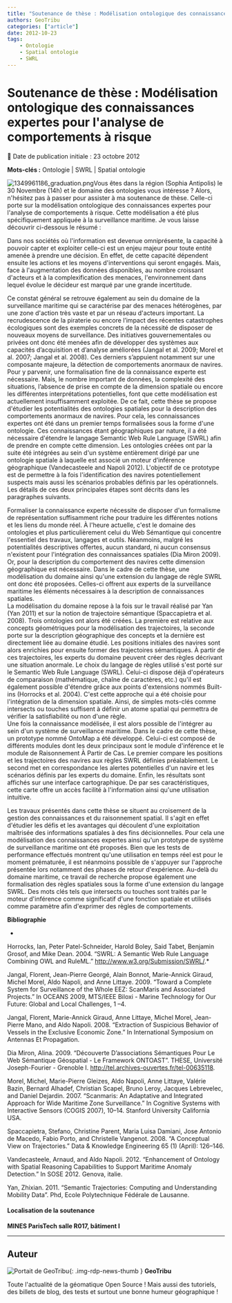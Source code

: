 ```yaml
---
title: "Soutenance de thèse : Modélisation ontologique des connaissances expertes pour l'analyse de comportements à risque"
authors: GeoTribu
categories: ["article"]
date: 2012-10-23
tags:
    - Ontologie
    - Spatial ontologie
    - SWRL
---
```


# Soutenance de thèse : Modélisation ontologique des connaissances expertes pour l'analyse de comportements à risque

:calendar: Date de publication initiale : 23 octobre 2012

**Mots-clés :** Ontologie | SWRL | Spatial ontologie

![1349961186_graduation.png](http://geotribu.net/sites/default/files/Tuto/img/Blog/divers/1349961186_graduation.png)Vous êtes dans la région (Sophia Antipolis) le 30 Novembre (14h) et le domaine des ontologies vous intéresse ? Alors, n'hésitez pas à passer pour assister à ma soutenance de thèse. Celle-ci porte sur la modélisation ontologique des connaissances expertes pour l'analyse de comportements à risque. Cette modélisation a été plus spécifiquement appliquée à la surveillance maritime. Je vous laisse découvrir ci-dessous le résumé :

Dans nos sociétés où l'information est devenue omniprésente, la capacité à pouvoir capter et exploiter celle-ci est un enjeu majeur pour toute entité amenée à prendre une décision. En effet, de cette capacité dépendent ensuite les actions et les moyens d'interventions qui seront engagés. Mais, face à l'augmentation des données disponibles, au nombre croissant d'acteurs et à la complexification des menaces, l'environnement dans lequel évolue le décideur est marqué par une grande incertitude.

Ce constat général se retrouve également au sein du domaine de la surveillance maritime qui se caractérise par des menaces hétérogènes, par une zone d'action très vaste et par un réseau d'acteurs important. La recrudescence de la piraterie ou encore l’impact des récentes catastrophes écologiques sont des exemples concrets de la nécessité de disposer de nouveaux moyens de surveillance. Des initiatives gouvernementales ou privées ont donc été menées afin de développer des systèmes aux capacités d’acquisition et d’analyse améliorées (Jangal et al. 2009; Morel et al. 2007; Jangal et al. 2008). Ces derniers s’appuient notamment sur une composante majeure, la détection de comportements anormaux de navires. Pour y parvenir, une formalisation fine de la connaissance experte est nécessaire. Mais, le nombre important de données, la complexité des situations, l’absence de prise en compte de la dimension spatiale ou encore les différentes interprétations potentielles, font que cette modélisation est actuellement insuffisamment exploitée. De ce fait, cette thèse se propose d'étudier les potentialités des ontologies spatiales pour la description des comportements anormaux de navires. Pour cela, les connaissances expertes ont été dans un premier temps formalisées sous la forme d'une ontologie. Ces connaissances étant géographiques par nature, il a été nécessaire d'étendre le langage Semantic Web Rule Language (SWRL) afin de prendre en compte cette dimension. Les ontologies créées ont par la suite été intégrées au sein d'un système entièrement dirigé par une ontologie spatiale à laquelle est associé un moteur d’inférence géographique (Vandecasteele and Napoli 2012). L'objectif de ce prototype est de permettre à la fois l'identification des navires potentiellement suspects mais aussi les scénarios probables définis par les opérationnels. Les détails de ces deux principales étapes sont décrits dans les paragraphes suivants.

Formaliser la connaissance experte nécessite de disposer d'un formalisme de représentation suffisamment riche pour traduire les différentes notions et les liens du monde réel. À l'heure actuelle, c'est le domaine des ontologies et plus particulièrement celui du Web Sémantique qui concentre l'essentiel des travaux, langages et outils. Néanmoins, malgré les potentialités descriptives offertes, aucun standard, ni aucun consensus n'existent pour l'intégration des connaissances spatiales (Dia Miron 2009). Or, pour la description du comportement des navires cette dimension géographique est nécessaire. Dans le cadre de cette thèse, une modélisation du domaine ainsi qu'une extension du langage de règle SWRL ont donc été proposées. Celles-ci offrent aux experts de la surveillance maritime les éléments nécessaires à la description de connaissances spatiales.  
La modélisation du domaine repose à la fois sur le travail réalisé par Yan (Yan 2011) et sur la notion de trajectoire sémantique (Spaccapietra et al. 2008). Trois ontologies ont alors été créées. La première est relative aux concepts géométriques pour la modélisation des trajectoires, la seconde porte sur la description géographique des concepts et la dernière est directement liée au domaine étudié. Les positions initiales des navires sont alors enrichies pour ensuite former des trajectoires sémantiques. À partir de ces trajectoires, les experts du domaine peuvent créer des règles décrivant une situation anormale. Le choix du langage de règles utilisé s'est porté sur le Semantic Web Rule Language (SWRL). Celui-ci dispose déjà d'opérateurs de comparaison (mathématique, chaîne de caractères, etc.) qu'il est également possible d'étendre grâce aux points d'extensions nommés Built-ins (Horrocks et al. 2004). C'est cette approche qui a été choisie pour l'intégration de la dimension spatiale. Ainsi, de simples mots-clés comme intersects ou touches suffisent à définir un atome spatial qui permettra de vérifier la satisfiabilité ou non d'une règle.  
Une fois la connaissance modélisée, il est alors possible de l'intégrer au sein d'un système de surveillance maritime. Dans le cadre de cette thèse, un prototype nommé OntoMap a été développé. Celui-ci est composé de différents modules dont les deux principaux sont le module d'inférence et le module de Raisonnement À Partir de Cas. Le premier compare les positions et les trajectoires des navires aux règles SWRL définies préalablement. Le second met en correspondance les alertes potentielles d'un navire et les scénarios définis par les experts du domaine. Enfin, les résultats sont affichés sur une interface cartographique. De par ses caractéristiques, cette carte offre un accès facilité à l'information ainsi qu'une utilisation intuitive.

Les travaux présentés dans cette thèse se situent au croisement de la gestion des connaissances et du raisonnement spatial. Il s'agit en effet d'étudier les défis et les avantages qui découlent d'une exploitation maîtrisée des informations spatiales à des fins décisionnelles. Pour cela une modélisation des connaissances expertes ainsi qu'un prototype de système de surveillance maritime ont été proposés. Bien que les tests de performance effectués montrent qu'une utilisation en temps réel est pour le moment prématurée, il est néanmoins possible de s'appuyer sur l'approche présentée lors notamment des phases de retour d'expérience. Au-delà du domaine maritime, ce travail de recherche propose également une formalisation des règles spatiales sous la forme d'une extension du langage SWRL. Des mots clés tels que intersects ou touches sont traités par le moteur d'inférence comme significatif d'une fonction spatiale et utilisés comme paramètre afin d'exprimer des règles de comportements.

**Bibliographie**

*  
Horrocks, Ian, Peter Patel-Schneider, Harold Boley, Said Tabet, Benjamin Grosof, and Mike Dean. 2004. “SWRL: A Semantic Web Rule Language Combining OWL and RuleML.” <http://www.w3.org/Submission/SWRL/>.*

Jangal, Florent, Jean-Pierre Georgé, Alain Bonnot, Marie-Annick Giraud, Michel Morel, Aldo Napoli, and Anne Littaye. 2009. “Toward a Complete System for Surveillance of the Whole EEZ: ScanMaris and Associated Projects.” In OCEANS 2009, MTS/IEEE Biloxi - Marine Technology for Our Future: Global and Local Challenges, 1 –4.

Jangal, Florent, Marie-Annick Giraud, Anne Littaye, Michel Morel, Jean-Pierre Mano, and Aldo Napoli. 2008. “Extraction of Suspicious Behavior of Vessels in the Exclusive Economic Zone.” In International Symposium on Antennas Et Propagation.

Dia Miron, Alina. 2009. “Découverte D’associations Sémantiques Pour Le Web Sémantique Géospatial - Le Framework ONTOAST”. THESE, Université Joseph-Fourier - Grenoble I. <http://tel.archives-ouvertes.fr/tel-00635118>.

Morel, Michel, Marie-Pierre Gleizes, Aldo Napoli, Anne Littaye, Valérie Bazin, Bernard Alhadef, Christian Scapel, Bruno Leroy, Jacques Lebrevelec, and Daniel Dejardin. 2007. “Scanmaris: An Adaptative and Integrated Approach for Wide Maritime Zone Surveillance.” In Cognitive Systems with Interactive Sensors (COGIS 2007), 10–14. Stanford University California USA.

Spaccapietra, Stefano, Christine Parent, Maria Luisa Damiani, Jose Antonio de Macedo, Fabio Porto, and Christelle Vangenot. 2008. “A Conceptual View on Trajectories.” Data & Knowledge Engineering 65 (1) (April): 126–146.

Vandecasteele, Arnaud, and Aldo Napoli. 2012. “Enhancement of Ontology with Spatial Reasoning Capabilities to Support Maritime Anomaly Detection.” In SOSE 2012. Genova, italie.

Yan, Zhixian. 2011. “Semantic Trajectories: Computing and Understanding Mobility Data”. Phd, Ecole Polytechnique Fédérale de Lausanne.

#### Localisation de la soutenance

**MINES ParisTech salle R017, bâtiment I**

----

## Auteur

![Portait de GeoTribu](https://cdn.geotribu.fr/img/internal/charte/geotribu_logo_64x64.png){: .img-rdp-news-thumb }
**GeoTribu**

Toute l'actualité de la géomatique Open Source ! Mais aussi des tutoriels, des billets de blog, des tests et surtout une bonne humeur géographique !
